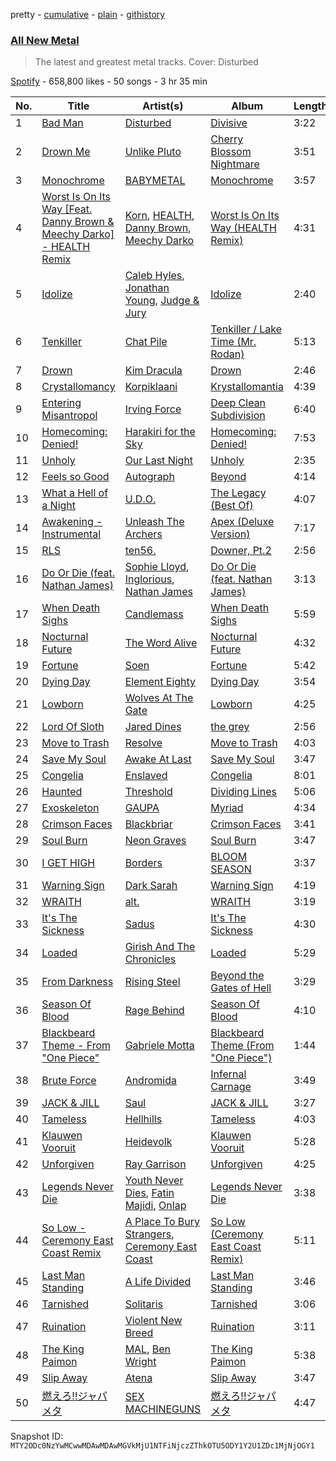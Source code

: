 pretty - [cumulative](/playlists/cumulative/37i9dQZF1DX5J7FIl4q56G.md) - [plain](/playlists/plain/37i9dQZF1DX5J7FIl4q56G) - [githistory](https://github.githistory.xyz/mackorone/spotify-playlist-archive/blob/main/playlists/plain/37i9dQZF1DX5J7FIl4q56G)

### [All New Metal](https://open.spotify.com/playlist/37i9dQZF1DX5J7FIl4q56G)

> The latest and greatest metal tracks\. Cover: Disturbed

[Spotify](https://open.spotify.com/user/spotify) - 658,800 likes - 50 songs - 3 hr 35 min

| No. | Title | Artist(s) | Album | Length |
|---|---|---|---|---|
| 1 | [Bad Man](https://open.spotify.com/track/0CGyintEvK6qL0BPvQWZ37) | [Disturbed](https://open.spotify.com/artist/3TOqt5oJwL9BE2NG9MEwDa) | [Divisive](https://open.spotify.com/album/592wLCECATlzgwiEWTOPEa) | 3:22 |
| 2 | [Drown Me](https://open.spotify.com/track/48XTpfKcCq17EpDLBKHmK3) | [Unlike Pluto](https://open.spotify.com/artist/4zjO8Jhi2pciJJzd8Q6rga) | [Cherry Blossom Nightmare](https://open.spotify.com/album/6PuOhzkFGXSantf2QQccmw) | 3:51 |
| 3 | [Monochrome](https://open.spotify.com/track/2Rw6wkd0q3LXx5xsdjLs1P) | [BABYMETAL](https://open.spotify.com/artist/630wzNP2OL7fl4Xl0GnMWq) | [Monochrome](https://open.spotify.com/album/6IoOqdEHdwLgfUONXeYvoI) | 3:57 |
| 4 | [Worst Is On Its Way \[Feat\. Danny Brown & Meechy Darko\] \- HEALTH Remix](https://open.spotify.com/track/6m5bseSyKNEasHC6y49fgX) | [Korn](https://open.spotify.com/artist/3RNrq3jvMZxD9ZyoOZbQOD), [HEALTH](https://open.spotify.com/artist/6FfjnGXMhxSsJTuGLWBDth), [Danny Brown](https://open.spotify.com/artist/7aA592KWirLsnfb5ulGWvU), [Meechy Darko](https://open.spotify.com/artist/5QRlmTynCos8JyojtmgNq6) | [Worst Is On Its Way \(HEALTH Remix\)](https://open.spotify.com/album/7d5mOgDZ2kKE9x2hJR2Qcv) | 4:31 |
| 5 | [Idolize](https://open.spotify.com/track/4DTbYTwtvn6ibnpeXV8tIR) | [Caleb Hyles](https://open.spotify.com/artist/6jDwZUFYUH1dC4xWzOd8QU), [Jonathan Young](https://open.spotify.com/artist/2IeMt1qx6ZVt1HFjdfE5tl), [Judge & Jury](https://open.spotify.com/artist/2p1FiOhFr2sED9OxKVNRbB) | [Idolize](https://open.spotify.com/album/13TT6OoqeX8dVsfyc6Bsvs) | 2:40 |
| 6 | [Tenkiller](https://open.spotify.com/track/1VyU3Uf8oS99scpVqRYwWO) | [Chat Pile](https://open.spotify.com/artist/4yRSUmhuSJ3KcIMljdh4fH) | [Tenkiller / Lake Time \(Mr\. Rodan\)](https://open.spotify.com/album/4HGSELCBT0TY9mBEiedgjB) | 5:13 |
| 7 | [Drown](https://open.spotify.com/track/2jPqRiw1kJvxDKIibCPhHu) | [Kim Dracula](https://open.spotify.com/artist/526TMJFuJibm9j2p9td9Yp) | [Drown](https://open.spotify.com/album/12Sjx8c63V2PHvbgX6f7Ge) | 2:46 |
| 8 | [Crystallomancy](https://open.spotify.com/track/2zuNM2IlY5ScXmgB5yCKX5) | [Korpiklaani](https://open.spotify.com/artist/521Yl3LUvD7G9dMRO4fpCy) | [Krystallomantia](https://open.spotify.com/album/6ZMcJtq7assVFnzvnsi9tm) | 4:39 |
| 9 | [Entering Misantropol](https://open.spotify.com/track/5AVZn8mPMqEo6HDdR1xp0H) | [Irving Force](https://open.spotify.com/artist/1Hse4lep7I9RUgQ3Ro1NgX) | [Deep Clean Subdivision](https://open.spotify.com/album/4AedMkHfrCNdPYXOMg0c9s) | 6:40 |
| 10 | [Homecoming: Denied!](https://open.spotify.com/track/2H4wZVd1E2sk3QJzpICiIM) | [Harakiri for the Sky](https://open.spotify.com/artist/58KBq6qkQnfWYRqCjffQQq) | [Homecoming: Denied!](https://open.spotify.com/album/7FFw15DdxJgqiYN34TaJ5B) | 7:53 |
| 11 | [Unholy](https://open.spotify.com/track/1QposYqMrnrYKWRUqQT1WW) | [Our Last Night](https://open.spotify.com/artist/00YTqRClk82aMchQQpYMd5) | [Unholy](https://open.spotify.com/album/2Bezp0tXu6vUeMwtMJ1G9w) | 2:35 |
| 12 | [Feels so Good](https://open.spotify.com/track/0uH6e8egulYJv3Jgq6ryN9) | [Autograph](https://open.spotify.com/artist/2koMWjvRRF0cOpJnjhdKx0) | [Beyond](https://open.spotify.com/album/05P0cZacY5bkjB0oY4SyRW) | 4:14 |
| 13 | [What a Hell of a Night](https://open.spotify.com/track/0tGnV16VUYhBYIqdKlaYs1) | [U.D.O.](https://open.spotify.com/artist/2aWjaq32aRQo58dw0w8NM6) | [The Legacy \(Best Of\)](https://open.spotify.com/album/4CUiJtR22zqk8yh2hxVjhM) | 4:07 |
| 14 | [Awakening \- Instrumental](https://open.spotify.com/track/3ulil2bmOxQhiroSXc3qdv) | [Unleash The Archers](https://open.spotify.com/artist/6irKXFXk2sPNmHtKqmrfuU) | [Apex \(Deluxe Version\)](https://open.spotify.com/album/3u0sJ1AqLQcC5VAFWmky8o) | 7:17 |
| 15 | [RLS](https://open.spotify.com/track/1OmM8EkUb0pmDkVGCofTsk) | [ten56.](https://open.spotify.com/artist/28dpy0DQotTkBXcTlniQii) | [Downer, Pt.2](https://open.spotify.com/album/5t6vbGXRVuTeYLRnqaFcg1) | 2:56 |
| 16 | [Do Or Die \(feat\. Nathan James\)](https://open.spotify.com/track/3LghS5iipA13F5iOJ8j0Gi) | [Sophie Lloyd](https://open.spotify.com/artist/6jOoEU2E2d2kGbxw33oJs3), [Inglorious](https://open.spotify.com/artist/5BxR80mpdn8MmHgzKVtiP7), [Nathan James](https://open.spotify.com/artist/61ZNvjxuVnqNtdxzLLUVyp) | [Do Or Die \(feat\. Nathan James\)](https://open.spotify.com/album/4VZkuF5QWDCbgdtjy4N4fI) | 3:13 |
| 17 | [When Death Sighs](https://open.spotify.com/track/1UsMYbdUkELSRwMMKW6UbK) | [Candlemass](https://open.spotify.com/artist/7zDtfSB0AOZWhpuAHZIOw5) | [When Death Sighs](https://open.spotify.com/album/6RIh4a1IfToVjizY0fuvDH) | 5:59 |
| 18 | [Nocturnal Future](https://open.spotify.com/track/1Y5jDuVd6djgjTn5UetTxm) | [The Word Alive](https://open.spotify.com/artist/1CF8aEN939swnuIZGFI7Hk) | [Nocturnal Future](https://open.spotify.com/album/254aZpGZSlWr87DmiD1zyb) | 4:32 |
| 19 | [Fortune](https://open.spotify.com/track/7rgt1CLTpyIGLrypUUvqTq) | [Soen](https://open.spotify.com/artist/38uWD5h115pdz278q4rwZW) | [Fortune](https://open.spotify.com/album/5pkmfHjJCHWf4oY5WPilAi) | 5:42 |
| 20 | [Dying Day](https://open.spotify.com/track/0OFUiJp3QG9bT7ygdEhFLR) | [Element Eighty](https://open.spotify.com/artist/4Iyvo65peG4ImDz5AzTqQB) | [Dying Day](https://open.spotify.com/album/6MLCBdTIK00EzVTtgsp0sd) | 3:54 |
| 21 | [Lowborn](https://open.spotify.com/track/7nGc6tq27wHwpF7iFdUaWr) | [Wolves At The Gate](https://open.spotify.com/artist/0Z88iXWc4YVhtu1eFtsGk6) | [Lowborn](https://open.spotify.com/album/2VUudJnXj6o9SR1m0OlcXL) | 4:25 |
| 22 | [Lord Of Sloth](https://open.spotify.com/track/1xU6nirXvmsTsCj39suz7v) | [Jared Dines](https://open.spotify.com/artist/6VkNuqb1g6daxT3W3brUYZ) | [the grey](https://open.spotify.com/album/7MbsXMviEZttJ5sIG9jmwx) | 2:56 |
| 23 | [Move to Trash](https://open.spotify.com/track/4eu2uIoc6auaMJ0sVzI1qh) | [Resolve](https://open.spotify.com/artist/52tIYMYQgBbgOFIJHaOPxY) | [Move to Trash](https://open.spotify.com/album/5iZggr9dDsbHX6hl7wPAcx) | 4:03 |
| 24 | [Save My Soul](https://open.spotify.com/track/73CsPXRisOVarUM0SgcP89) | [Awake At Last](https://open.spotify.com/artist/6p8wVHDOljhtAZQWAwIHN8) | [Save My Soul](https://open.spotify.com/album/1qbRRdRyZ1tdTV2yNFulis) | 3:47 |
| 25 | [Congelia](https://open.spotify.com/track/2oyornhocyqp1XpxsJxIld) | [Enslaved](https://open.spotify.com/artist/2HmtB6wVRRi3z0JwZHtkiD) | [Congelia](https://open.spotify.com/album/1uvY2dvGnOgnwwpIOn9a34) | 8:01 |
| 26 | [Haunted](https://open.spotify.com/track/42yseMcTIzOq5KXQKk7odV) | [Threshold](https://open.spotify.com/artist/7KTRbZ1YTch5oXQOmQTStM) | [Dividing Lines](https://open.spotify.com/album/7knrgJVj2Q95gEecolDfeR) | 5:06 |
| 27 | [Exoskeleton](https://open.spotify.com/track/7eP2AL5TLlVUmGNmFyAAXD) | [GAUPA](https://open.spotify.com/artist/2xODNufQxAtc0gmDIhsjkg) | [Myriad](https://open.spotify.com/album/3wGofyxNWI01dZbQV97czC) | 4:34 |
| 28 | [Crimson Faces](https://open.spotify.com/track/7jZIHnZbNR4nBcs2o6X5B8) | [Blackbriar](https://open.spotify.com/artist/6PXQUX3BYTSVj7LcvviOmI) | [Crimson Faces](https://open.spotify.com/album/4e5bHGBnryluufgClbsZDf) | 3:41 |
| 29 | [Soul Burn](https://open.spotify.com/track/72STRbMtY5ypgxtEJ5v6OU) | [Neon Graves](https://open.spotify.com/artist/0p3c6u5PBPVsrl2UhZexDx) | [Soul Burn](https://open.spotify.com/album/7rtcZw6pUN8wv227KWwlNe) | 3:47 |
| 30 | [I GET HIGH](https://open.spotify.com/track/7hxOLRquTWFc73l4KUAs8z) | [Borders](https://open.spotify.com/artist/4LlvZpSkapl3vj704A7XKO) | [BLOOM SEASON](https://open.spotify.com/album/2cojwLneuQYtNlnFxnI3cJ) | 3:37 |
| 31 | [Warning Sign](https://open.spotify.com/track/5VnkSM5gqh2wfkoqb0H3wZ) | [Dark Sarah](https://open.spotify.com/artist/6TvwiAPxsB2Zj2o8bNlogk) | [Warning Sign](https://open.spotify.com/album/2XiflLd5EaQLlTTTDElXwH) | 4:19 |
| 32 | [WRAITH](https://open.spotify.com/track/1tqaIehcDC5IcnRVGEGXXx) | [alt.](https://open.spotify.com/artist/2o6toWFM0eynwdOjVJfoSQ) | [WRAITH](https://open.spotify.com/album/3ORFs3dvqLlEPZspzXkiHw) | 3:19 |
| 33 | [It's The Sickness](https://open.spotify.com/track/7qbYKFvJBRxzd0thQo15mS) | [Sadus](https://open.spotify.com/artist/2J1GmSL3D47TR4TdFYs2hu) | [It's The Sickness](https://open.spotify.com/album/7aBdEdxgDKprhVE5X0Vo3q) | 4:30 |
| 34 | [Loaded](https://open.spotify.com/track/4bLD1n1lHeznMLqSLVn1bR) | [Girish And The Chronicles](https://open.spotify.com/artist/2ESmfBoAhgOPpK9tRVixBH) | [Loaded](https://open.spotify.com/album/587UBG3uaJ1WUAsZEiAy9o) | 5:29 |
| 35 | [From Darkness](https://open.spotify.com/track/2teWPI7NQF1EAyLW8B4iYN) | [Rising Steel](https://open.spotify.com/artist/0R7Gm5z32NOYcpwScO1JSh) | [Beyond the Gates of Hell](https://open.spotify.com/album/6RAXMWQ3hq8kR7S2QgvNzo) | 3:29 |
| 36 | [Season Of Blood](https://open.spotify.com/track/6xaaxDwcHCdbufQHU0ppO2) | [Rage Behind](https://open.spotify.com/artist/4lxxqnHaKuCYE8u5UagxwL) | [Season Of Blood](https://open.spotify.com/album/4e97MzXEwW1rJpbC0gRzzC) | 4:10 |
| 37 | [Blackbeard Theme \- From "One Piece"](https://open.spotify.com/track/4Bli0DdkMREzsq4f0qpXfY) | [Gabriele Motta](https://open.spotify.com/artist/74Z82c9qeF0yFO30XSs8nQ) | [Blackbeard Theme \(From "One Piece"\)](https://open.spotify.com/album/32Fkeavn9mk7Bu2pVDp4xK) | 1:44 |
| 38 | [Brute Force](https://open.spotify.com/track/0Ggtvjfhi7d13Q89bSzhaC) | [Andromida](https://open.spotify.com/artist/4MRGrA70WS54oeDLbIWrTr) | [Infernal Carnage](https://open.spotify.com/album/24gSq1F9WiETnFEUgy2Hlp) | 3:49 |
| 39 | [JACK & JILL](https://open.spotify.com/track/7dwDc8OTdd2ADwya1goUQ3) | [Saul](https://open.spotify.com/artist/3bpsYqqHc3GqU3WclK4dpp) | [JACK & JILL](https://open.spotify.com/album/6cGaG1ajxxXHGigDFVtL7X) | 3:27 |
| 40 | [Tameless](https://open.spotify.com/track/4pdR6YiU2rinc8g8AG8K6L) | [Hellhills](https://open.spotify.com/artist/3LYHyZn68mKbs47fuX4lPg) | [Tameless](https://open.spotify.com/album/5dXubKz3BGchsjuMsBgRae) | 4:03 |
| 41 | [Klauwen Vooruit](https://open.spotify.com/track/6Vn8RWh27RudF2rNCQOUJ4) | [Heidevolk](https://open.spotify.com/artist/0A2YaO4tUFeJVNn5Hvjfxa) | [Klauwen Vooruit](https://open.spotify.com/album/5HHygefAem61A2tzFWM71K) | 5:28 |
| 42 | [Unforgiven](https://open.spotify.com/track/09S44mRSYf0VqBdwFdQXf7) | [Ray Garrison](https://open.spotify.com/artist/5fGAVtBGeVBBMSmQCF9Q64) | [Unforgiven](https://open.spotify.com/album/37MrG2pMTHqdMFINf1GGYR) | 4:25 |
| 43 | [Legends Never Die](https://open.spotify.com/track/1HqlQdqZzunJ7FUtwnGjBi) | [Youth Never Dies](https://open.spotify.com/artist/2zPGFp4GWeCgriWz13XR6r), [Fatin Majidi](https://open.spotify.com/artist/0ddd7w9reaR40shckQqUep), [Onlap](https://open.spotify.com/artist/5vkIUHgmiNIPn4Beoh2QPc) | [Legends Never Die](https://open.spotify.com/album/4BTrxJIKKmnsRUMguXGgjM) | 3:38 |
| 44 | [So Low \- Ceremony East Coast Remix](https://open.spotify.com/track/4a6XLJ7VBLiN8PxlAdNPZe) | [A Place To Bury Strangers](https://open.spotify.com/artist/3kx1S2P2Qq3a9bG4DGsAjR), [Ceremony East Coast](https://open.spotify.com/artist/2aIwoBsUSd6eiwKd20zx8M) | [So Low \(Ceremony East Coast Remix\)](https://open.spotify.com/album/7Gwhod1DJ6sCJZPHnnE2yy) | 5:11 |
| 45 | [Last Man Standing](https://open.spotify.com/track/0zsMNlLXeAtJ278FeE8VuW) | [A Life Divided](https://open.spotify.com/artist/4wHdIaTVUorMdBaQlaVI9C) | [Last Man Standing](https://open.spotify.com/album/5c4JqBlcNTRySQyOHQAWh7) | 3:46 |
| 46 | [Tarnished](https://open.spotify.com/track/0MjNdK3NA3GwcarinOI10M) | [Solitaris](https://open.spotify.com/artist/3FsxQTz4NBLf2ABqDIghzM) | [Tarnished](https://open.spotify.com/album/5JuiODjb2t5o2wPMiOxut1) | 3:06 |
| 47 | [Ruination](https://open.spotify.com/track/7y9LcZxuJCnhX6Thp1jly4) | [Violent New Breed](https://open.spotify.com/artist/5xXuSv80rBXURrv2CqOHEj) | [Ruination](https://open.spotify.com/album/0VVfTR5BkJIFShAUh2NvoT) | 3:11 |
| 48 | [The King Paimon](https://open.spotify.com/track/7ybGXkls7rElminKNxWnEt) | [MAL](https://open.spotify.com/artist/7EpZmQxo6T9d2daC7kqUQy), [Ben Wright](https://open.spotify.com/artist/4AoDXpivAzEPN3vvuR4NB9) | [The King Paimon](https://open.spotify.com/album/1dzfqZqtzm5aZJUSUKZ4sB) | 5:38 |
| 49 | [Slip Away](https://open.spotify.com/track/2nuxpMvIRwLBakHPlGdDFv) | [Atena](https://open.spotify.com/artist/4W63tIuqeBb0IFT3dgtudf) | [Slip Away](https://open.spotify.com/album/63rUoocuklePgQPEgWl34l) | 3:47 |
| 50 | [燃えろ!!ジャパメタ](https://open.spotify.com/track/5lQDvmKuO0DsOEWmIr31f9) | [SEX MACHINEGUNS](https://open.spotify.com/artist/7ryhULNX7RLDr2sAwJa2wO) | [燃えろ!!ジャパメタ](https://open.spotify.com/album/2kMlG0UN8oqEQoY0erCxua) | 4:47 |

Snapshot ID: `MTY2ODc0NzYwMCwwMDAwMDAwMGVkMjU1NTFiNjczZThkOTU5ODY1Y2U1ZDc1MjNjOGY1`
